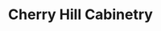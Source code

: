 ---
title: "Cherry Hill Cabinetry"
url: /mclean/cherry-hill-cabinetry/
shop: interior decoration
---